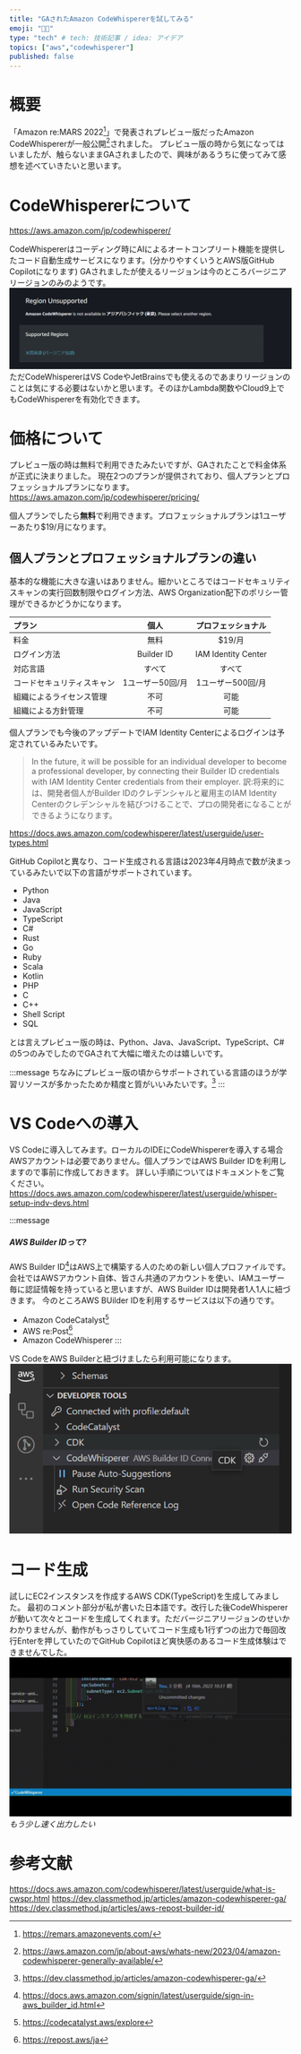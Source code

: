 ```yaml
---
title: "GAされたAmazon CodeWhispererを試してみる"
emoji: "😮‍💨"
type: "tech" # tech: 技術記事 / idea: アイデア
topics: ["aws","codewhisperer"]
published: false
---
```


# 概要
「Amazon re:MARS 2022[^1]」で発表されプレビュー版だったAmazon CodeWhispererが一般公開[^2]されました。
プレビュー版の時から気になってはいましたが、触らないままGAされましたので、興味があるうちに使ってみて感想を述べていきたいと思います。

[^1]: https://remars.amazonevents.com/
[^2]: https://aws.amazon.com/jp/about-aws/whats-new/2023/04/amazon-codewhisperer-generally-available/

# CodeWhispererについて
https://aws.amazon.com/jp/codewhisperer/

CodeWhispererはコーディング時にAIによるオートコンプリート機能を提供したコード自動生成サービスになります。(分かりやすくいうとAWS版GitHub Copilotになります)
GAされましたが使えるリージョンは今のところバージニアリージョンのみのようです。
![](/images/codewhisperer-tutorial/image1.png)
ただCodeWhispererはVS CodeやJetBrainsでも使えるのであまりリージョンのことは気にする必要はないかと思います。そのほかLambda関数やCloud9上でもCodeWhispererを有効化できます。

# 価格について
プレビュー版の時は無料で利用できたみたいですが、GAされたことで料金体系が正式に決まりました。
現在2つのプランが提供されており、個人プランとプロフェッショナルプランになります。
https://aws.amazon.com/jp/codewhisperer/pricing/

個人プランでしたら**無料**で利用できます。プロフェッショナルプランは1ユーザーあたり$19/月になります。

## 個人プランとプロフェッショナルプランの違い
基本的な機能に大きな違いはありません。細かいところではコードセキュリティスキャンの実行回数制限やログイン方法、AWS Organization配下のポリシー管理ができるかどうかになります。

|プラン|個人|プロフェッショナル|
|:---|:---:|:---:|
|料金|無料|$19/月|
|ログイン方法|Builder ID| IAM Identity Center|
|対応言語| すべて | すべて|
|コードセキュリティスキャン| 1ユーザー50回/月 | 1ユーザー500回/月 |
|組織によるライセンス管理| 不可 | 可能|
|組織による方針管理| 不可 | 可能|

個人プランでも今後のアップデートでIAM Identity Centerによるログインは予定されているみたいです。
> In the future, it will be possible for an individual developer to become a professional developer, by connecting their Builder ID credentials with IAM Identity Center credentials from their employer. 
訳:将来的には、開発者個人がBuilder IDのクレデンシャルと雇用主のIAM Identity Centerのクレデンシャルを結びつけることで、プロの開発者になることができるようになります。

https://docs.aws.amazon.com/codewhisperer/latest/userguide/user-types.html

GitHub Copilotと異なり、コード生成される言語は2023年4月時点で数が決まっているみたいで以下の言語がサポートされています。

- Python
- Java
- JavaScript
- TypeScript
- C#
- Rust
- Go
- Ruby
- Scala
- Kotlin
- PHP
- C
- C++
- Shell Script
- SQL

とは言えプレビュー版の時は、Python、Java、JavaScript、TypeScript、C#の5つのみでしたのでGAされて大幅に増えたのは嬉しいです。

:::message
ちなみにプレビュー版の頃からサポートされている言語のほうが学習リソースが多かったためか精度と質がいいみたいです。[^3]
:::

[^3]: https://dev.classmethod.jp/articles/amazon-codewhisperer-ga/

# VS Codeへの導入
VS Codeに導入してみます。ローカルのIDEにCodeWhispererを導入する場合AWSアカウントは必要でありません。個人プランではAWS Builder IDを利用しますので事前に作成しておきます。
詳しい手順についてはドキュメントをご覧ください。
https://docs.aws.amazon.com/codewhisperer/latest/userguide/whisper-setup-indv-devs.html

:::message

##### AWS Builder IDって?
AWS Builder ID[^4]はAWS上で構築する人のための新しい個人プロファイルです。会社ではAWSアカウント自体、皆さん共通のアカウントを使い、IAMユーザー毎に認証情報を持っていると思いますが、AWS Builder IDは開発者1人1人に紐づきます。
今のところAWS BUilder IDを利用するサービスは以下の通りです。
- Amazon CodeCatalyst[^5]
- AWS re:Post[^6]
- Amazon CodeWhisperer
:::

VS CodeをAWS Builderと紐づけましたら利用可能になります。
![](/images/codewhisperer-tutorial/image2.png)

[^4]: https://docs.aws.amazon.com/signin/latest/userguide/sign-in-aws_builder_id.html
[^5]: https://codecatalyst.aws/explore
[^6]: https://repost.aws/ja

# コード生成
試しにEC2インスタンスを作成するAWS CDK(TypeScript)を生成してみました。
最初のコメント部分が私が書いた日本語です。改行した後CodeWhispererが動いて次々とコードを生成してくれます。ただバージニアリージョンのせいかわかりませんが、動作がもっさりしていてコード生成も1行ずつの出力で毎回改行Enterを押していたのでGitHub Copilotほど爽快感のあるコード生成体験はできませんでした。
![](/images/codewhisperer-tutorial/demo1.gif)
*もう少し速く出力したい*

# 参考文献
https://docs.aws.amazon.com/codewhisperer/latest/userguide/what-is-cwspr.html
https://dev.classmethod.jp/articles/amazon-codewhisperer-ga/
https://dev.classmethod.jp/articles/aws-repost-builder-id/